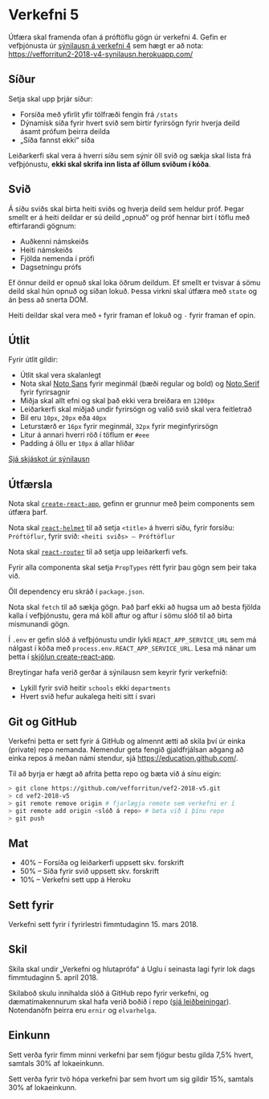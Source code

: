 # Verkefni 5

Útfæra skal framenda ofan á próftöflu gögn úr verkefni 4. Gefin er vefþjónusta úr [sýnilausn á verkefni 4](https://github.com/vefforritun/vef2-2018-v4-synilausn) sem hægt er að nota:
https://vefforritun2-2018-v4-synilausn.herokuapp.com/

## Síður

Setja skal upp þrjár síður:

* Forsíða með yfirlit yfir tölfræði fengin frá `/stats`
* Dýnamísk síða fyrir hvert svið sem birtir fyrirsögn fyrir hverja deild ásamt prófum þeirra deilda
* „Síða fannst ekki“ síða

Leiðarkerfi skal vera á hverri síðu sem sýnir öll svið og sækja skal lista frá vefþjónustu, **ekki skal skrifa inn lista af öllum sviðum í kóða**.

## Svið

Á síðu sviðs skal birta heiti sviðs og hverja deild sem heldur próf. Þegar smellt er á heiti deildar er sú deild „opnuð“ og próf hennar birt í töflu með eftirfarandi gögnum:

* Auðkenni námskeiðs
* Heiti námskeiðs
* Fjölda nemenda í prófi
* Dagsetningu prófs

Ef önnur deild er opnuð skal loka öðrum deildum. Ef smellt er tvisvar á sömu deild skal hún opnuð og síðan lokuð. Þessa virkni skal útfæra með `state` og án þess að snerta DOM.

Heiti deildar skal vera með `+` fyrir framan ef lokuð og `-` fyrir framan ef opin.

## Útlit

Fyrir útlit gildir:

* Útlit skal vera skalanlegt
* Nota skal [Noto Sans](https://fonts.google.com/specimen/Noto+Sans) fyrir meginmál (bæði regular og bold) og [Noto Serif](https://fonts.google.com/specimen/Noto+Serif) fyrir fyrirsagnir
* Miðja skal allt efni og skal það ekki vera breiðara en `1200px`
* Leiðarkerfi skal miðjað undir fyrirsögn og valið svið skal vera feitletrað
* Bil eru `10px`, `20px` eða `40px`
* Leturstærð er `16px` fyrir meginmál, `32px` fyrir meginfyrirsögn
* Litur á annari hverri röð í töflum er `#eee`
* Padding á öllu er `10px` á allar hliðar

[Sjá skjáskot úr sýnilausn](layout/)

## Útfærsla

Nota skal [`create-react-app`](https://github.com/facebook/create-react-app), gefinn er grunnur með þeim components sem útfæra þarf.

Nota skal [`react-helmet`](https://github.com/nfl/react-helmet) til að setja `<title>` á hverri síðu, fyrir forsíðu: `Próftöflur`, fyrir svið: `<heiti sviðs> – Próftöflur`

Nota skal [`react-router`](https://reacttraining.com/react-router/web) til að setja upp leiðarkerfi vefs.

Fyrir alla componenta skal setja `PropTypes` rétt fyrir þau gögn sem þeir taka við.

Öll dependency eru skráð í `package.json`.

Nota skal `fetch` til að sækja gögn. Það þarf ekki að hugsa um að besta fjölda kalla í vefþjónustu, gera má köll aftur og aftur í sömu slóð til að birta mismunandi gögn.

Í `.env` er gefin slóð á vefþjónustu undir lykli `REACT_APP_SERVICE_URL` sem má nálgast í kóða með `process.env.REACT_APP_SERVICE_URL`. Lesa má nánar um þetta í [skjölun create-react-app](https://github.com/facebook/create-react-app/blob/master/packages/react-scripts/template/README.md#adding-custom-environment-variables).

Breytingar hafa verið gerðar á sýnilausn sem keyrir fyrir verkefnið:

* Lykill fyrir svið heitir `schools` ekki `departments`
* Hvert svið hefur aukalega heiti sitt í svari

## Git og GitHub

Verkefni þetta er sett fyrir á GitHub og almennt ætti að skila því úr einka (private) repo nemanda. Nemendur geta fengið gjaldfrjálsan aðgang að einka repos á meðan námi stendur, sjá https://education.github.com/.

Til að byrja er hægt að afrita þetta repo og bæta við á sínu eigin:

```bash
> git clone https://github.com/vefforritun/vef2-2018-v5.git
> cd vef2-2018-v5
> git remote remove origin # fjarlægja remote sem verkefni er í
> git remote add origin <slóð á repo> # bæta við í þínu repo
> git push
```

## Mat

* 40% – Forsíða og leiðarkerfi uppsett skv. forskrift
* 50% – Síða fyrir svið uppsett skv. forskrift
* 10% – Verkefni sett upp á Heroku

## Sett fyrir

Verkefni sett fyrir í fyrirlestri fimmtudaginn 15. mars 2018.

## Skil

Skila skal undir „Verkefni og hlutaprófa“ á Uglu í seinasta lagi fyrir lok dags fimmtudaginn 5. apríl 2018.

Skilaboð skulu innihalda slóð á GitHub repo fyrir verkefni, og dæmatímakennurum skal hafa verið boðið í repo ([sjá leiðbeiningar](https://help.github.com/articles/inviting-collaborators-to-a-personal-repository/)). Notendanöfn þeirra eru `ernir` og `elvarhelga`.

## Einkunn

Sett verða fyrir fimm minni verkefni þar sem fjögur bestu gilda 7,5% hvert, samtals 30% af lokaeinkunn.

Sett verða fyrir tvö hópa verkefni þar sem hvort um sig gildir 15%, samtals 30% af lokaeinkunn.

